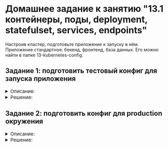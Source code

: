 # Домашнее задание к занятию "13.1 контейнеры, поды, deployment, statefulset, services, endpoints"
Настроив кластер, подготовьте приложение к запуску в нём. Приложение стандартное: бекенд, фронтенд, база данных. Его можно найти в папке 13-kubernetes-config.

## Задание 1: подготовить тестовый конфиг для запуска приложения

<details>
    <summary style="font-size:15px">Описание:</summary>

Для начала следует подготовить запуск приложения в stage окружении с простыми настройками. Требования:
* под содержит в себе 2 контейнера — фронтенд, бекенд;
* регулируется с помощью deployment фронтенд и бекенд;
* база данных — через statefulset.

</details>

<details>
    <summary style="font-size:15px">Решение:</summary>

Применяем манифесты. Доступны в [Stage](/Stage)

```bash
[vagrant@mgmt-node Stage]$ kubectl apply -f .
deployment.apps/app-front-back created
statefulset.apps/postgresql-db created
persistentvolume/pv-postgres-w1 created
persistentvolumeclaim/local-volume-postgres created
storageclass.storage.k8s.io/local-storage-postgres created
```

Удостоверимся в создании StorageClass
```bash
[vagrant@mgmt-node Stage]$ kubectl get sc
NAME                     PROVISIONER                    RECLAIMPOLICY   VOLUMEBINDINGMODE      ALLOWVOLUMEEXPANSION   AGE
local-storage-postgres   kubernetes.io/no-provisioner   Delete          WaitForFirstConsumer   false                  42s
```
Удостоверимся в создании persistentvolumes
```bash
[vagrant@mgmt-node Stage]$ kubectl get pv
NAME             CAPACITY   ACCESS MODES   RECLAIM POLICY   STATUS   CLAIM                           STORAGECLASS             REASON   AGE
pv-postgres-w1   512Mi      RWO            Retain           Bound    default/local-volume-postgres   local-storage-postgres            88s
```
Удостоверимся в создании persistentvolumeclaims
```bash
[vagrant@mgmt-node Stage]$ kubectl get pvc
NAME                    STATUS   VOLUME           CAPACITY   ACCESS MODES   STORAGECLASS             AGE
local-volume-postgres   Bound    pv-postgres-w1   512Mi      RWO            local-storage-postgres   93s
```
Проверим statefulsets
```bash
[vagrant@mgmt-node Stage]$ kubectl get statefulsets.apps 
NAME            READY   AGE
postgresql-db   1/1     105s
```
Проверим deployments
```bash
[vagrant@mgmt-node Stage]$ kubectl get deployments.apps 
NAME             READY   UP-TO-DATE   AVAILABLE   AGE
app-front-back   1/1     1            1           2m
```
Проверим поды
```bash
[vagrant@mgmt-node Stage]$ kubectl get pod
NAME                              READY   STATUS    RESTARTS   AGE
app-front-back-546745bc65-5xd4g   2/2     Running   0          2m6s
postgresql-db-0                   1/1     Running   0          2m6s
```


</details>


## Задание 2: подготовить конфиг для production окружения




<details>
    <summary style="font-size:15px">Описание:</summary>

Следующим шагом будет запуск приложения в production окружении. Требования сложнее:
* каждый компонент (база, бекенд, фронтенд) запускаются в своем поде, регулируются отдельными deployment’ами;
* для связи используются service (у каждого компонента свой);
* в окружении фронта прописан адрес сервиса бекенда;
* в окружении бекенда прописан адрес сервиса базы данных.

</details>

<details>
    <summary style="font-size:15px">Решение:</summary>

Применяем манифесты. Доступны в [Production](/Production)
```bash
[vagrant@mgmt-node Stage]$ cd ../Production/

[vagrant@mgmt-node Production]$ kubectl apply -f .
deployment.apps/app-backend created
service/backend-svc created
deployment.apps/app-frontend created
statefulset.apps/postgresql-db created
service/db-postgres-svc created
persistentvolume/pv-postgres-w1 created
persistentvolumeclaim/local-volume-postgres created
storageclass.storage.k8s.io/local-storage-postgres created
```
Удостоверимся в создании StorageClass
```bash
[vagrant@mgmt-node Production]$ kubectl get sc
NAME                     PROVISIONER                    RECLAIMPOLICY   VOLUMEBINDINGMODE      ALLOWVOLUMEEXPANSION   AGE
local-storage-postgres   kubernetes.io/no-provisioner   Delete          WaitForFirstConsumer   false                  20s
```
Удостоверимся в создании persistentvolumes
```bash
[vagrant@mgmt-node Production]$ kubectl get pv
NAME             CAPACITY   ACCESS MODES   RECLAIM POLICY   STATUS   CLAIM                           STORAGECLASS             REASON   AGE
pv-postgres-w1   512Mi      RWO            Retain           Bound    default/local-volume-postgres   local-storage-postgres            25s
```
Удостоверимся в создании persistentvolumeclaims
```bash
[vagrant@mgmt-node Production]$ kubectl get pvc
NAME                    STATUS   VOLUME           CAPACITY   ACCESS MODES   STORAGECLASS             AGE
local-volume-postgres   Bound    pv-postgres-w1   512Mi      RWO            local-storage-postgres   27s
```
Удостоверимся в создании statefulsets
```bash
[vagrant@mgmt-node Production]$ kubectl get statefulsets.apps 
NAME            READY   AGE
postgresql-db   1/1     34s
```
Удостоверимся в создании statefulsets
```bash
[vagrant@mgmt-node Production]$ kubectl get deployments.apps 
NAME           READY   UP-TO-DATE   AVAILABLE   AGE
app-backend    1/1     1            1           40s
app-frontend   1/1     1            1           40s
```
Проверим Services
```bash
[vagrant@mgmt-node Production]$ kubectl get svc
NAME              TYPE        CLUSTER-IP     EXTERNAL-IP   PORT(S)    AGE
backend-svc       ClusterIP   10.233.27.84   <none>        8080/TCP   13m
db-postgres-svc   ClusterIP   10.233.4.103   <none>        5432/TCP   13m
kubernetes        ClusterIP   10.233.0.1     <none>        443/TCP    2d4h
```

Проверим поды
```bash
[vagrant@mgmt-node Production]$ kubectl get pod
NAME                            READY   STATUS    RESTARTS   AGE
app-backend-74878f469-rw5dp     1/1     Running   0          44s
app-frontend-76b9678bf6-r57th   1/1     Running   0          44s
postgresql-db-0                 1/1     Running   0          44s
```
Удостоверимся в создании записи env и проверим доступность сервиса dns
```bash
[vagrant@mgmt-node Production]$ kubectl exec -it app-backend-74878f469-rw5dp /bin/bash
kubectl exec [POD] [COMMAND] is DEPRECATED and will be removed in a future version. Use kubectl exec [POD] -- [COMMAND] instead.
bash-5.1# env | grep db-address
db-address=db-postgres-svc.default.svc.cluster.local
bash-5.1# ping db-postgres-svc.default.svc.cluster.local
PING db-postgres-svc.default.svc.cluster.local (10.233.4.103) 56(84) bytes of data.
64 bytes from db-postgres-svc.default.svc.cluster.local (10.233.4.103): icmp_seq=1 ttl=64 time=0.036 ms
64 bytes from db-postgres-svc.default.svc.cluster.local (10.233.4.103): icmp_seq=2 ttl=64 time=0.072 ms
64 bytes from db-postgres-svc.default.svc.cluster.local (10.233.4.103): icmp_seq=3 ttl=64 time=0.071 ms
^C
--- db-postgres-svc.default.svc.cluster.local ping statistics ---
3 packets transmitted, 3 received, 0% packet loss, time 2001ms
rtt min/avg/max/mdev = 0.036/0.059/0.072/0.016 ms
```
</details>